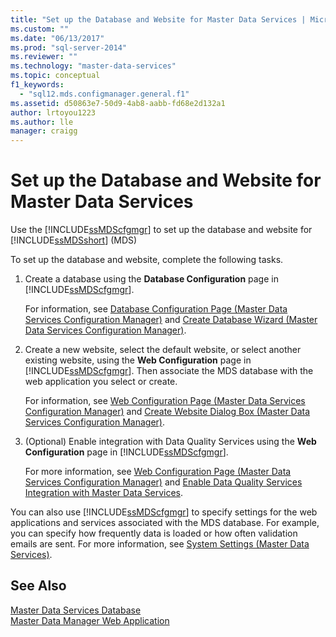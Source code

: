 ```yaml
---
title: "Set up the Database and Website for Master Data Services | Microsoft Docs"
ms.custom: ""
ms.date: "06/13/2017"
ms.prod: "sql-server-2014"
ms.reviewer: ""
ms.technology: "master-data-services"
ms.topic: conceptual
f1_keywords: 
  - "sql12.mds.configmanager.general.f1"
ms.assetid: d50863e7-50d9-4ab8-aabb-fd68e2d132a1
author: lrtoyou1223
ms.author: lle
manager: craigg
---
```

# Set up the Database and Website for Master Data Services
  Use the [!INCLUDE[ssMDScfgmgr](../includes/ssmdscfgmgr-md.md)] to set up the database and website for [!INCLUDE[ssMDSshort](../includes/ssmdsshort-md.md)] (MDS)  
  
 To set up the database and website, complete the following tasks.  
  
1.  Create a database using the **Database Configuration** page in [!INCLUDE[ssMDScfgmgr](../includes/ssmdscfgmgr-md.md)].  
  
     For information, see [Database Configuration Page &#40;Master Data Services Configuration Manager&#41;](../../2014/master-data-services/database-configuration-page-master-data-services-configuration-manager.md) and [Create Database Wizard &#40;Master Data Services Configuration Manager&#41;](../../2014/master-data-services/create-database-wizard-master-data-services-configuration-manager.md).  
  
2.  Create a new website, select the default website, or select another existing website, using the **Web Configuration** page in [!INCLUDE[ssMDScfgmgr](../includes/ssmdscfgmgr-md.md)]. Then associate the MDS database with the web application you select or create.  
  
     For information, see [Web Configuration Page &#40;Master Data Services Configuration Manager&#41;](../../2014/master-data-services/web-configuration-page-master-data-services-configuration-manager.md) and [Create Website Dialog Box &#40;Master Data Services Configuration Manager&#41;](../../2014/master-data-services/create-website-dialog-box-master-data-services-configuration-manager.md).  
  
3.  (Optional) Enable integration with Data Quality Services using the **Web Configuration** page in [!INCLUDE[ssMDScfgmgr](../includes/ssmdscfgmgr-md.md)].  
  
     For more information, see [Web Configuration Page &#40;Master Data Services Configuration Manager&#41;](../../2014/master-data-services/web-configuration-page-master-data-services-configuration-manager.md) and [Enable Data Quality Services Integration with Master Data Services](install-windows/enable-data-quality-services-integration-with-master-data-services.md).  
  
 You can also use [!INCLUDE[ssMDScfgmgr](../includes/ssmdscfgmgr-md.md)] to specify settings for the web applications and services associated with the MDS database. For example, you can specify how frequently data is loaded or how often validation emails are sent. For more information, see [System Settings &#40;Master Data Services&#41;](../../2014/master-data-services/system-settings-master-data-services.md).  
  
## See Also  
 [Master Data Services Database](../../2014/master-data-services/master-data-services-database.md)   
 [Master Data Manager Web Application](../../2014/master-data-services/master-data-manager-web-application.md)  
  
  
